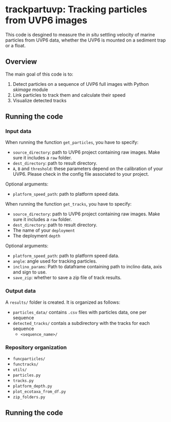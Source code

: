 # trackpartuvp: Tracking particles from UVP6 images

This code is desgined to measure the *in situ* settling velocity of marine
particles from UVP6 data, whether the UVP6 is mounted on a sediment trap or a
float.

## Overview

The main goal of this code is to:

1. Detect particles on a sequence of UVP6 full images with Python *skimage* module
2. Link particles to track them and calculate their speed
3. Visualize detected tracks

## Running the code

### Input data

When running the function ```get_particles```, you have to specify:

- ```source_directory```: path to UVP6 project containing raw images. Make sure it includes a ```raw``` folder.
- ```dest_directory```: path to result directory.
- ```A```, ```B``` and ```threshold```: these parameters depend on the calibration of your UVP6. Please check in the config file associated to your project.

Optional arguments:

- ```platform_speed_path```: path to platform speed data.

When running the function ```get_tracks```, you have to specify:

- ```source_directory```: path to UVP6 project containing raw images. Make sure it includes a ```raw``` folder.
- ```dest_directory```: path to result directory.
- The name of your ```deployment```
- The deployment ```depth```

Optional arguments:

- ```platform_speed_path```: path to platform speed data.
- ```angle```: angle used for tracking particles.
- ```inclino_params```: Path to dataframe containing path to inclino data, axis and sign to use.
- ```save_zip```: whether to save a zip file of track results.

### Output data

A ```results/``` folder is created. It is organized as follows:

- ```particles_data/``` contains ```.csv``` files with particles data, one per sequence
- ```detected_tracks/``` contais a subdirectory with the tracks for each sequence
  - ```<sequence_name>/```

### Repository organization

- ```funcparticles/```
- ```functracks/```
- ```utils/```
- ```particles.py```
- ```tracks.py```
- ```platform_depth.py```
- ```plot_ecotaxa_from_df.py```
- ```zip_folders.py```

## Running the code




